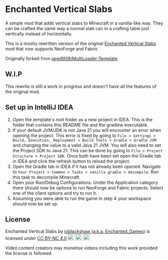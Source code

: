 # Enchanted Vertical Slabs
A simple mod that adds vertical slabs to Minecraft in a vanilla-like way. They can be crafted the same way a normal slab can in a crafting table just vertically instead of horizontally.

This is a mostly rewritten version of the original [Enchanted Vertical Slabs](https://github.com/Enchanted-Games/vertical-slabs) mod that now supports NeoForge and Fabric

Originally forked from [jaredlll08/MultiLoader-Template](https://github.com/jaredlll08/MultiLoader-Template)

## W.I.P
This rewrite is still a work in progress and doesn't have all the features of the original mod.



## Set up in IntelliJ IDEA

1. Open the template's root folder as a new project in IDEA. This is the folder that contains this README file and the gradlew executable.
2. If your default JVM/JDK is not Java 21 you will encounter an error when opening the project. This error is fixed by going to `File > Settings > Build, Execution, Deployment > Build Tools > Gradle > Gradle JVM` and changing the value to a valid Java 21 JVM. You will also need to set the Project SDK to Java 21. This can be done by going to `File > Project Structure > Project SDK`. Once both have been set open the Gradle tab in IDEA and click the refresh button to reload the project.
3. Open the Gradle tab in IDEA if it has not already been opened. Navigate to `Your Project > Common > Tasks > vanilla gradle > decompile`. Run this task to decompile Minecraft.
4. Open your Run/Debug Configurations. Under the Application category there should now be options to run NeoForge and Fabric projects. Select one of the client options and try to run it.
5. Assuming you were able to run the game in step 4 your workspace should now be set up.


## License
<p xmlns:cc="http://creativecommons.org/ns#" >Enchanted Vertical Slabs by <a rel="cc:attributionURL dct:creator" property="cc:attributionName" href="https://enchanted.games">ioblackshaw (a.k.a. Enchanted_Games)</a> is licensed under <a href="http://creativecommons.org/licenses/by-nc/4.0/?ref=chooser-v1" target="_blank" rel="license noopener noreferrer" style="display:inline-block;">CC BY-NC 4.0<img style="height:22px!important;margin-left:3px;vertical-align:text-bottom;" src="https://mirrors.creativecommons.org/presskit/icons/cc.svg?ref=chooser-v1"><img style="height:22px!important;margin-left:3px;vertical-align:text-bottom;" src="https://mirrors.creativecommons.org/presskit/icons/by.svg?ref=chooser-v1"><img style="height:22px!important;margin-left:3px;vertical-align:text-bottom;" src="https://mirrors.creativecommons.org/presskit/icons/nc.svg?ref=chooser-v1"></a></p> 
Video content creators may monetise videos including this work provided the license is followed.
